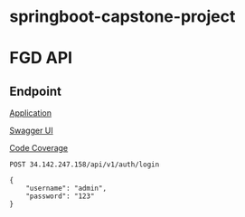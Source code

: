 # springboot-capstone-project

# FGD API

## Endpoint

[Application](http://34.142.247.158/api/v1/user)



[Swagger UI](http://34.142.247.158/api/swagger-ui/index.html) 

[Code Coverage](http://34.142.247.158:8000)

```
POST 34.142.247.158/api/v1/auth/login

{
    "username": "admin",
    "password": "123"
}
```






